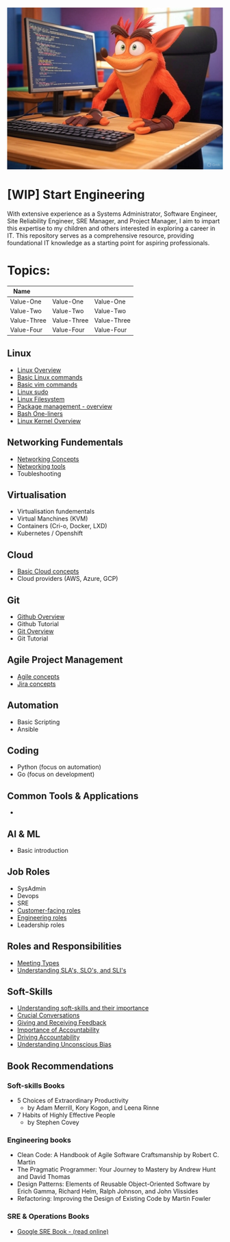 ![Screenshot of Crash Bandicoot Coding.](images/crash_image.jpg)

# [WIP] Start Engineering
With extensive experience as a Systems Administrator, Software Engineer, Site Reliability Engineer, SRE Manager, and Project Manager, I aim to impart this expertise to my children and others interested in exploring a career in IT. This repository serves as a comprehensive resource, providing foundational IT knowledge as a starting point for aspiring professionals.

# Topics:


Name &nbsp; &nbsp; &nbsp; &nbsp; | &nbsp; &nbsp; &nbsp; &nbsp; | &nbsp; &nbsp; &nbsp; &nbsp;
------------|-------------|-------------
Value-One   | Value-One   | Value-One
Value-Two   | Value-Two   | Value-Two
Value-Three | Value-Three | Value-Three
Value-Four  | Value-Four  | Value-Four


## Linux
- [Linux Overview](resources/linux_overview.md)
- [Basic Linux commands](examples/basic_linux_commands.md)
- [Basic vim commands](resources/vim_commands.md)
- [Linux sudo](resources/linux_sudo_in_detail.md)
- [Linux Filesystem](resources/linux_filesyetem.md) 
- [Package management - overview](resources/package_management.md)
- [Bash One-liners](examples/bash_cheatsheet.md)
- [Linux Kernel Overview](resources/linux_kernel.md)

## Networking Fundementals
- [Networking Concepts](resources/networking_concepts.md)
- [Networking tools](examples/basic_linux_networking_tools.md)
- Toubleshooting

## Virtualisation
- Virtualisation fundementals
- Virtual Manchines (KVM)
- Containers (Cri-o, Docker, LXD)
- Kubernetes / Openshift

## Cloud
- [Basic Cloud concepts](resources/cloud_concepts.md)
- Cloud providers (AWS, Azure, GCP)

## Git 
- [Github Overview](docs/github_overview.md)
- Github Tutorial
- [Git Overview](docs/git_overview.md)
- Git Tutorial 

## Agile Project Management
- [Agile concepts](resources/agile_concepts.md)
- [Jira concepts](resources/jira_concepts.md)

## Automation
- Basic Scripting
- Ansible

## Coding
- Python (focus on automation)
- Go (focus on development)

## Common Tools & Applications
- 

## AI & ML
- Basic introduction

## Job Roles
- SysAdmin
- Devops
- SRE
- [Customer-facing roles](resources/customer_facing_roles.md)
- [Engineering roles](resources/software_eng_roles.md)
- Leadership roles

## Roles and Responsibilities
- [Meeting Types](resources/meeting_types.md)
- [Understanding SLA's, SLO's, and SLI's](resources/sla_slo_sli.md)
 
## Soft-Skills
- [Understanding soft-skills and their importance](resources/understanding_soft_skills.md)
- [Crucial Conversations](resources/crucial_conversations.md) 
- [Giving and Receiving Feedback](resources/giving_receiving_feedback.md)
- [Importance of Accountability](resources/importance_of_accountability.md)
- [Driving Accountability](resources/driving_accountability.md)
- [Understanding Unconscious Bias](resources/unconscious_bias.md)

## Book Recommendations

### Soft-skills Books
- 5 Choices of Extraordinary Productivity
    - by Adam Merrill, Kory Kogon, and Leena Rinne
- 7 Habits of Highly Effective People
    -  by Stephen Covey

### Engineering books
- Clean Code: A Handbook of Agile Software Craftsmanship by Robert C. Martin
- The Pragmatic Programmer: Your Journey to Mastery by Andrew Hunt and David Thomas
- Design Patterns: Elements of Reusable Object-Oriented Software by Erich Gamma, Richard Helm, Ralph Johnson, and John Vlissides 
- Refactoring: Improving the Design of Existing Code by Martin Fowler

### SRE & Operations Books
- [Google SRE Book - (read online)](https://sre.google/sre-book/table-of-contents/)



